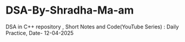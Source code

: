 # DSA-By-Shradha-Ma-am
DSA in C++ repository , Short Notes and Code(YouTube Series) : Daily Practice, Date- 12-04-2025
